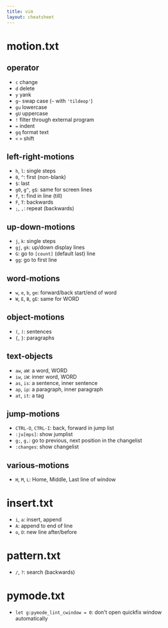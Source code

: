 ```yaml
---
title: vim
layout: cheatsheet
---
```

# motion.txt

## operator
- `c` change
- `d` delete
- `y` yank
- `g~` swap case (`~` with `'tildeop'`)
- `gu` lowercase
- `gU` uppercase
- `!` filter through external program
- `=` indent
- `gq` format text
- `<` `>` shift

## left-right-motions
- `h`,  `l`: single steps
- `0`, `^`: first (non-blank)
- `$`: last
- `g0`, `g^`, `g$`: same for screen lines
- `f`, `t`: find in line (till)
- `F`, `T`: backwards
- `;`, `,`: repeat (backwards)

## up-down-motions
- `j`, `k`: single steps
- `gj`, `gk`: up/down display lines
- `G`: go to `[count]` (default last) line
- `gg`: go to first line

## word-motions
- `w`, `e`, `b`, `ge`: forward/back start/end of word
- `W`, `E`, `B`, `gE`: same for WORD

## object-motions
- `(`, `)`: sentences
- `{`, `}`: paragraphs

## text-objects
- `aw`, `aW`: a word, WORD
- `iw`, `iW`: inner word, WORD
- `as`, `is`: a sentence, inner sentence
- `ap`, `ip`: a paragraph, inner paragraph
- `at`, `it`: a tag

## jump-motions
- `CTRL-O`, `CTRL-I`: back, forward in jump list
- `:ju[mps]`: show jumplist
- `g;`, `g,`: go to previous, next position in the changelist
- `:changes`: show changelist

## various-motions
- `H`, `M`, `L`: Home, Middle, Last line of window


# insert.txt
- `i`, `a`: insert, append
- `A`: append to end of line
- `o`, `O`: new line after/before

# pattern.txt
- `/`, `?`: search (backwards)

# pymode.txt
- `let g:pymode_lint_cwindow = 0`: don't open quickfix window automatically


